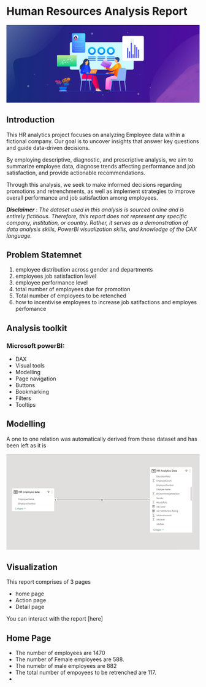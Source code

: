 # Human Resources Analysis Report
![](https://github.com/temee0/Human-Resources-Analytics-Report/blob/main/intro%20page%201.png)

## Introduction
This HR analytics project focuses on analyzing Employee data within a fictional company. Our goal is to uncover insights that answer key questions and guide data-driven decisions.  

By employing descriptive, diagnostic, and prescriptive analysis, we aim to summarize employee data, diagnose trends affecting performance and job satisfaction, and provide actionable recommendations.   

Through this analysis, we seek to make informed decisions regarding promotions and retrenchments, as well as implement strategies to improve overall performance and job satisfaction among employees.

**_Disclaimer_** :  _The dataset used in this analysis is sourced online and is entirely fictitious. Therefore, this report does not represent any specific company, institution, or country. Rather, it serves as a demonstration of data analysis skills, PowerBI visualization skills, and knowledge of the DAX language._

## Problem Statemnet
1. employee distribution across gender and departments
2. employees job satisfaction level
3. employee performance level
4. total number of employees due for promotion
5. Total number of employees to be retenched
6. how to incentivise employees to increase job satifactions and employes perfomance

## Analysis toolkit
### Microsoft powerBI:
- DAX
- Visual tools
- Modelling
- Page navigation
- Buttons
- Bookmarking
- Filters
- Tooltips

## Modelling
A one to one relation was automatically derived from these dataset and has been left as it is 

![](https://github.com/temee0/Human-Resources-Analytics-Report/blob/main/HR%20data%20model.jpg)

## Visualization
This report comprises of 3 pages 
- home page
- Action page
- Detail page
      
You can interact with the report [here]

## Home Page

- The number of employees are 1470
- The number of Female employees are 588.
- The numebr of male employees are 882
- The total number of empoyees to be retrenched are 117.
- 
